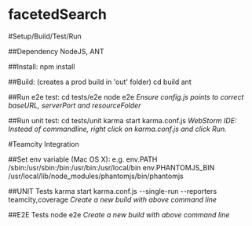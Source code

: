 facetedSearch
=============

#Setup/Build/Test/Run

##Dependency
NodeJS, ANT

##Install:
    npm install

##Build: (creates a prod build in 'out' folder)
    cd build
    ant

##Run e2e test:
    cd tests/e2e
    node e2e
*Ensure config.js points to correct baseURL, serverPort and resourceFolder*

##Run unit test:
    cd tests/unit
    karma start karma.conf.js
*WebStorm IDE: Instead of commandline, right click on karma.conf.js and click Run.*

#Teamcity Integration

##Set env variable (Mac OS X): e.g.
    env.PATH	            /sbin:/usr/sbin:/bin:/usr/bin:/usr/local/bin
    env.PHANTOMJS_BIN	    /usr/local/lib/node_modules/phantomjs/bin/phantomjs

##UNIT Tests
    karma start karma.conf.js --single-run --reporters teamcity,coverage
*Create a new build with above command line*

##E2E Tests
    node e2e
*Create a new build with above command line*